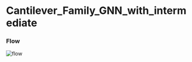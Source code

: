 # Cantilever_Family_GNN_with_intermediate

### Flow
![flow](https://user-images.githubusercontent.com/56711947/149752304-91036140-2b30-4a33-9503-1f31483317d0.jpg)  

### 
